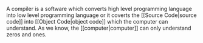 A compiler is a software which converts high level programming language into low level programming language or it coverts the [[Source Code|source code]] into [[Object Code|object code]] which the computer can understand. As we know, the [[computer|computer]] can only understand zeros and ones.
